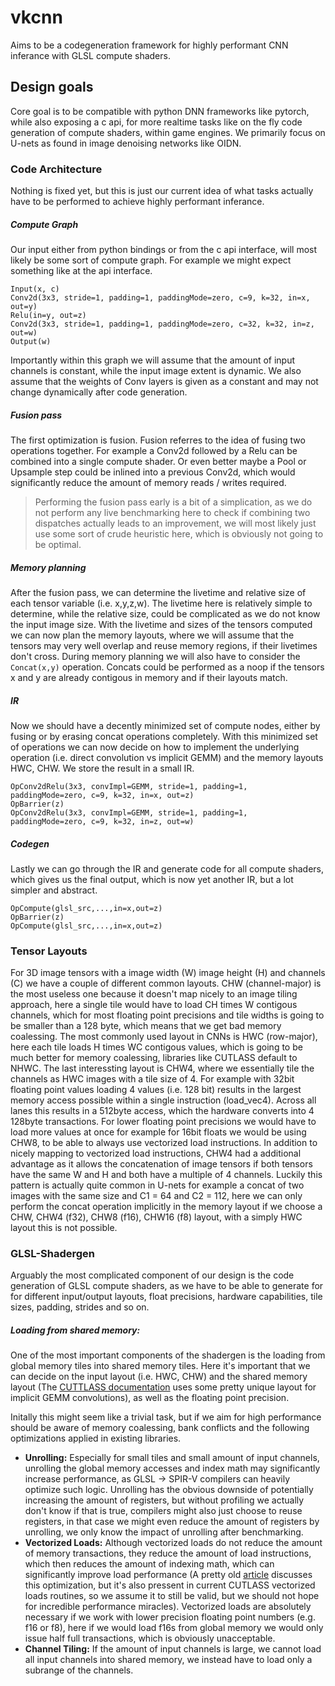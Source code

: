 # vkcnn
Aims to be a codegeneration framework for highly 
performant CNN inferance with GLSL compute shaders.

## Design goals
Core goal is to be compatible with python DNN frameworks like 
pytorch, while also exposing a c api, 
for more realtime tasks like on the fly code generation of 
compute shaders, within game engines.
We primarily focus on U-nets as found in image denoising networks like 
OIDN.

### Code Architecture
Nothing is fixed yet, but this is just our current idea of 
what tasks actually have to be performed to achieve highly performant 
inferance.

##### Compute Graph
Our input either from python bindings or from the c api interface,
will most likely be some sort of compute graph. 
For example we might expect something like at the api interface.
```
Input(x, c)
Conv2d(3x3, stride=1, padding=1, paddingMode=zero, c=9, k=32, in=x, out=y)
Relu(in=y, out=z)
Conv2d(3x3, stride=1, padding=1, paddingMode=zero, c=32, k=32, in=z, out=w)
Output(w)
```
Importantly within this graph we will assume that the 
amount of input channels is constant, while the input image extent is 
dynamic. We also assume that the weights of Conv layers is given as a 
constant and may not change dynamically after code generation.

##### Fusion pass
The first optimization is fusion. Fusion referres to the idea of 
fusing two operations together. For example a Conv2d followed by a Relu 
can be combined into a single compute shader. 
Or even better maybe a Pool or Upsample step could be inlined 
into a previous Conv2d, which would significantly reduce the 
amount of memory reads / writes required.

> Performing the fusion pass early is a bit of a simplication, 
> as we do not perform any live benchmarking here to check if combining two
> dispatches actually leads to an improvement, we will most likely just 
> use some sort of crude heuristic here, which is obviously not going to be 
> optimal.


##### Memory planning
After the fusion pass, we can determine the livetime and relative size of 
each tensor variable (i.e. x,y,z,w). 
The livetime here is relatively simple to determine, while the 
relative size, could be complicated as we do not know the input image size.
With the livetime and sizes of the tensors computed we can now plan the 
memory layouts, where we will assume that the tensors may very well overlap 
and reuse memory regions, if their livetimes don't cross. 
During memory planning we will also have to consider the ```Concat(x,y)``` operation.
Concats could be performed as a noop if the tensors x and y are already contigous 
in memory and if their layouts match.

##### IR
Now we should have a decently minimized set of compute nodes, either by fusing or by erasing concat operations completely.
With this minimized set of operations we can now decide on how to implement the underlying operation (i.e. direct convolution vs implicit GEMM)
and the memory layouts HWC, CHW. We store the result in a small IR.
```
OpConv2dRelu(3x3, convImpl=GEMM, stride=1, padding=1, paddingMode=zero, c=9, k=32, in=x, out=z)
OpBarrier(z)
OpConv2dRelu(3x3, convImpl=GEMM, stride=1, padding=1, paddingMode=zero, c=9, k=32, in=z, out=w)
```
##### Codegen
Lastly we can go through the IR and generate code for all compute shaders, which gives us the final output,
which is now yet another IR, but a lot simpler and abstract.
```
OpCompute(glsl_src,...,in=x,out=z)
OpBarrier(z)
OpCompute(glsl_src,...,in=x,out=z)
```


### Tensor Layouts
For 3D image tensors with a image width (W) image height (H) and channels \(C\) we have a couple of different common layouts. 
CHW (channel-major) is the most useless one because it doesn't map nicely to an image tiling approach, here a 
single tile would have to load CH times W contigous channels, which for most floating point precisions and tile widths is 
going to be smaller than a 128 byte, which means that we get bad memory coalessing.
The most commonly used layout in CNNs is HWC (row-major), here each tile loads H times WC contigous values, which 
is going to be much better for memory coalessing, libraries like CUTLASS default to NHWC.
The last interessting layout is CHW4, where we essentially tile the channels as HWC images with a tile size of 4.
For example with 32bit floating point values loading 4 values (i.e. 128 bit) results in the largest 
memory access possible within a single instruction (load_vec4). Across all lanes this results in a 512byte access,
which the hardware converts into 4 128byte transactions.
For lower floating point precisions we would have to load more values at once for example for 16bit floats we would be 
using CHW8, to be able to always use vectorized load instructions. 
In addition to nicely mapping to vectorized load instructions, CHW4 had a additional advantage 
as it allows the concatenation of image tensors if both tensors have the same W and H and both have a multiple of 
4 channels. Luckily this pattern is actually quite common in U-nets for example a concat of two images with the 
same size and C1 = 64 and C2 = 112, here we can only perform the concat operation implicitly in the memory layout 
if we choose a CHW, CHW4 (f32), CHW8 (f16), CHW16 (f8) layout, with a simply HWC layout this is not possible.


### GLSL-Shadergen
Arguably the most complicated component of our design is the code generation of GLSL compute shaders,
as we have to be able to generate for for different input/output layouts, float precisions, hardware capabilities, tile sizes,
padding, strides and so on. 


##### Loading from shared memory:
One of the most important components of the shadergen is the loading from global memory tiles into 
shared memory tiles. Here it's important that we can decide on the input layout (i.e. HWC, CHW) and the 
shared memory layout (The [CUTTLASS documentation](https://docs.nvidia.com/cutlass/media/docs/cpp/gemm_api.html#warp-level-matrix-multiply-api)
uses some pretty unique layout for implicit GEMM convolutions), as well as the floating point precision.

Initally this might seem like a trivial task, but if we aim for high performance should be aware of memory coalessing,
bank conflicts and the following optimizations applied in existing libraries.
* **Unrolling:** Especially for small tiles and small amount of input channels, unrolling the global memory accesses and index math may
  significantly increase performance, as GLSL -> SPIR-V compilers can heavily optimize such logic.
  Unrolling has the obvious downside of potentially increasing the amount of registers, but without profiling we actually don't know if that 
  is true, compilers might also just choose to reuse registers, in that case we might even reduce the amount of registers by unrolling,
  we only know the impact of unrolling after benchmarking.
* **Vectorized Loads:** Although vectorized loads do not reduce the amount of memory transactions, they reduce the amount of load instructions, which
  then reduces the amount of indexing math, which can significantly improve load performance 
  (A pretty old [article](https://developer.nvidia.com/blog/cuda-pro-tip-increase-performance-with-vectorized-memory-access/)
  discusses this optimization, but it's also pressent in current CUTLASS vectorized loads routines, so we assume it to still be valid, but 
  we should not hope for incredible performance miracles).
  Vectorized loads are absolutely necessary if we work with lower precision floating point numbers (e.g. f16 or f8), here 
  if we would load f16s from global memory we would only issue half full transactions, which is obviously unacceptable.
* **Channel Tiling:** If the amount of input channels is large, we cannot load all input channels into shared memory, we
  instead have to load only a subrange of the channels.



